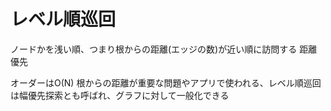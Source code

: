 # レベル順巡回
ノードかを浅い順、つまり根からの距離(エッジの数)が近い順に訪問する
距離優先

オーダーはO(N)
根からの距離が重要な問題やアプリで使われる、レベル順巡回は幅優先探索とも呼ばれ、グラフに対して一般化できる
